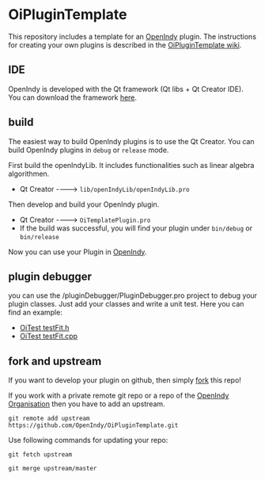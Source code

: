 OiPluginTemplate
================

This repository includes a template for an [OpenIndy](https://github.com/OpenIndy/OpenIndy) plugin. The instructions for creating your own plugins is described in the [OiPluginTemplate wiki](https://github.com/OpenIndy/OiPluginTemplate/wiki).

IDE
----
OpenIndy is developed with the Qt framework (Qt libs + Qt Creator IDE). You can download the framework [here](http://qt-project.org/downloads).


build
-----
The easiest way to build OpenIndy plugins is to use the Qt Creator. You can build OpenIndy plugins in `debug` or `release` mode.  

First build the openIndyLib. It includes functionalities such as linear algebra algorithmen.

- Qt Creator ----> `lib/openIndyLib/openIndyLib.pro`

Then develop and build your OpenIndy plugin. 

- Qt Creator ----> `OiTemplatePlugin.pro`
- If the build was successful, you will find your plugin under `bin/debug` or `bin/release`

Now you can use your Plugin in [OpenIndy](https://github.com/OpenIndy/OpenIndy).


plugin debugger
----
you can use the /pluginDebugger/PluginDebugger.pro project to debug your plugin classes. Just add your classes and write a unit test. 
Here you can find an example:

- [OiTest testFit.h](https://github.com/OpenIndy/OiPluginTemplate/blob/master/pluginDebugger/oitestTestFit.h)
- [OiTest testFit.cpp](https://github.com/OpenIndy/OiPluginTemplate/blob/master/pluginDebugger/oitestTestFit.cpp)

fork and upstream
------------------
If you want to develop your plugin on github, then simply [fork](https://github.com/OpenIndy/OiPluginTemplate/wiki/Get-Started) this repo!

If you work with a private remote git repo or a repo of the [OpenIndy Organisation](https://github.com/OpenIndy) then you have to add an upstream.

`git remote add upstream https://github.com/OpenIndy/OiPluginTemplate.git`

Use following commands for updating your repo:

`git fetch upstream`

`git merge upstream/master`


